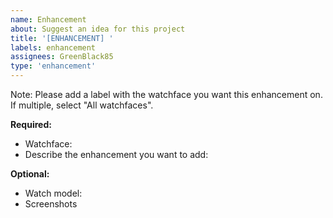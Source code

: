 ```yaml
---
name: Enhancement
about: Suggest an idea for this project
title: '[ENHANCEMENT] '
labels: enhancement
assignees: GreenBlack85
type: 'enhancement'
---
```


Note: Please add a label with the watchface you want this enhancement on. If multiple, select "All watchfaces".

**Required:**
 - Watchface: 
 - Describe the enhancement you want to add:

**Optional:**
 - Watch model:
 - Screenshots

